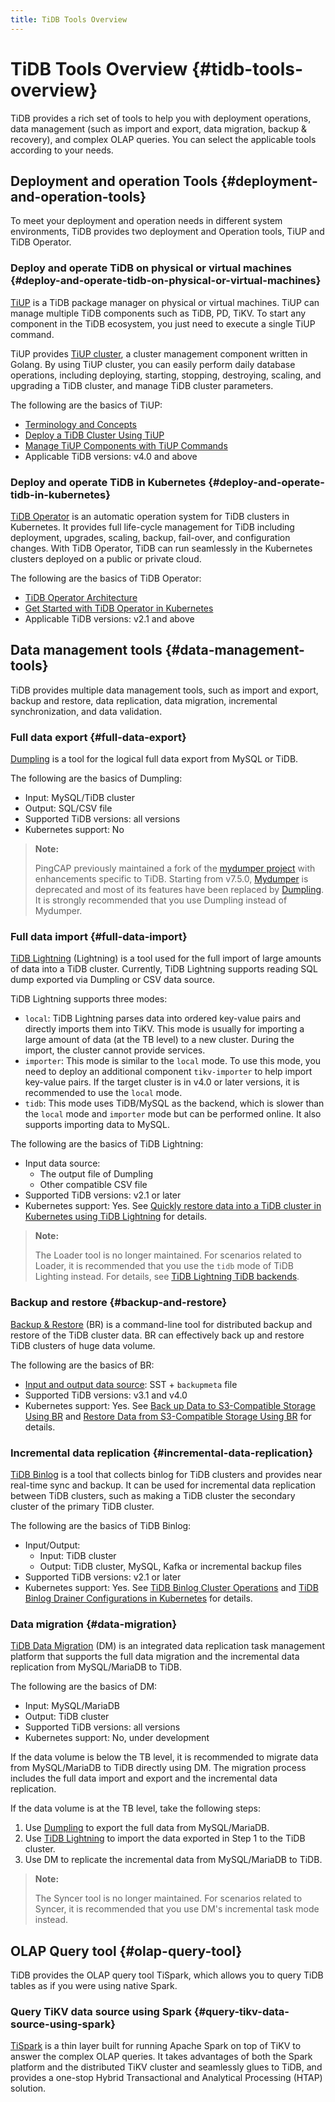 ```yaml
---
title: TiDB Tools Overview
---
```


# TiDB Tools Overview {#tidb-tools-overview}

TiDB provides a rich set of tools to help you with deployment operations, data management (such as import and export, data migration, backup &#x26; recovery), and complex OLAP queries. You can select the applicable tools according to your needs.

## Deployment and operation Tools {#deployment-and-operation-tools}

To meet your deployment and operation needs in different system environments, TiDB provides two deployment and Operation tools, TiUP and TiDB Operator.

### Deploy and operate TiDB on physical or virtual machines {#deploy-and-operate-tidb-on-physical-or-virtual-machines}

[TiUP](/tiup/tiup-overview.md) is a TiDB package manager on physical or virtual machines. TiUP can manage multiple TiDB components such as TiDB, PD, TiKV. To start any component in the TiDB ecosystem, you just need to execute a single TiUP command.

TiUP provides [TiUP cluster](https://github.com/pingcap/tiup/tree/master/components/cluster), a cluster management component written in Golang. By using TiUP cluster, you can easily perform daily database operations, including deploying, starting, stopping, destroying, scaling, and upgrading a TiDB cluster, and manage TiDB cluster parameters.

The following are the basics of TiUP:

-   [Terminology and Concepts](/tiup/tiup-terminology-and-concepts.md)
-   [Deploy a TiDB Cluster Using TiUP](/production-deployment-using-tiup.md)
-   [Manage TiUP Components with TiUP Commands](/tiup/tiup-component-management.md)
-   Applicable TiDB versions: v4.0 and above

### Deploy and operate TiDB in Kubernetes {#deploy-and-operate-tidb-in-kubernetes}

[TiDB Operator](https://github.com/pingcap/tidb-operator) is an automatic operation system for TiDB clusters in Kubernetes. It provides full life-cycle management for TiDB including deployment, upgrades, scaling, backup, fail-over, and configuration changes. With TiDB Operator, TiDB can run seamlessly in the Kubernetes clusters deployed on a public or private cloud.

The following are the basics of TiDB Operator:

-   [TiDB Operator Architecture](https://docs.pingcap.com/tidb-in-kubernetes/stable/architecture)
-   [Get Started with TiDB Operator in Kubernetes](https://docs.pingcap.com/tidb-in-kubernetes/stable/get-started/)
-   Applicable TiDB versions: v2.1 and above

## Data management tools {#data-management-tools}

TiDB provides multiple data management tools, such as import and export, backup and restore, data replication, data migration, incremental synchronization, and data validation.

### Full data export {#full-data-export}

[Dumpling](/dumpling-overview.md) is a tool for the logical full data export from MySQL or TiDB.

The following are the basics of Dumpling:

-   Input: MySQL/TiDB cluster
-   Output: SQL/CSV file
-   Supported TiDB versions: all versions
-   Kubernetes support: No

> **Note:**
>
> PingCAP previously maintained a fork of the [mydumper project](https://github.com/maxbube/mydumper) with enhancements specific to TiDB. Starting from v7.5.0, [Mydumper](https://docs.pingcap.com/tidb/v4.0/mydumper-overview) is deprecated and most of its features have been replaced by [Dumpling](/dumpling-overview.md). It is strongly recommended that you use Dumpling instead of Mydumper.

### Full data import {#full-data-import}

[TiDB Lightning](/tidb-lightning/tidb-lightning-overview.md) (Lightning) is a tool used for the full import of large amounts of data into a TiDB cluster. Currently, TiDB Lightning supports reading SQL dump exported via Dumpling or CSV data source.

TiDB Lightning supports three modes:

-   `local`: TiDB Lightning parses data into ordered key-value pairs and directly imports them into TiKV. This mode is usually for importing a large amount of data (at the TB level) to a new cluster. During the import, the cluster cannot provide services.
-   `importer`: This mode is similar to the `local` mode. To use this mode, you need to deploy an additional component `tikv-importer` to help import key-value pairs. If the target cluster is in v4.0 or later versions, it is recommended to use the `local` mode.
-   `tidb`: This mode uses TiDB/MySQL as the backend, which is slower than the `local` mode and `importer` mode but can be performed online. It also supports importing data to MySQL.

The following are the basics of TiDB Lightning:

-   Input data source:
    -   The output file of Dumpling
    -   Other compatible CSV file
-   Supported TiDB versions: v2.1 or later
-   Kubernetes support: Yes. See [Quickly restore data into a TiDB cluster in Kubernetes using TiDB Lightning](https://docs.pingcap.com/tidb-in-kubernetes/stable/restore-data-using-tidb-lightning) for details.

> **Note:**
>
> The Loader tool is no longer maintained. For scenarios related to Loader, it is recommended that you use the `tidb` mode of TiDB Lighting instead. For details, see [TiDB Lightning TiDB backends](/tidb-lightning/tidb-lightning-backends.md#migrating-from-loader-to-tidb-lightning-tidb-backend).

### Backup and restore {#backup-and-restore}

[Backup &#x26; Restore](/br/backup-and-restore-tool.md) (BR) is a command-line tool for distributed backup and restore of the TiDB cluster data. BR can effectively back up and restore TiDB clusters of huge data volume.

The following are the basics of BR:

-   [Input and output data source](/br/backup-and-restore-tool.md#types-of-backup-files): SST + `backupmeta` file
-   Supported TiDB versions: v3.1 and v4.0
-   Kubernetes support: Yes. See [Back up Data to S3-Compatible Storage Using BR](https://docs.pingcap.com/tidb-in-kubernetes/stable/backup-to-aws-s3-using-br) and [Restore Data from S3-Compatible Storage Using BR](https://docs.pingcap.com/tidb-in-kubernetes/stable/restore-from-aws-s3-using-br) for details.

### Incremental data replication {#incremental-data-replication}

[TiDB Binlog](/tidb-binlog/tidb-binlog-overview.md) is a tool that collects binlog for TiDB clusters and provides near real-time sync and backup. It can be used for incremental data replication between TiDB clusters, such as making a TiDB cluster the secondary cluster of the primary TiDB cluster.

The following are the basics of TiDB Binlog:

-   Input/Output:
    -   Input: TiDB cluster
    -   Output: TiDB cluster, MySQL, Kafka or incremental backup files
-   Supported TiDB versions: v2.1 or later
-   Kubernetes support: Yes. See [TiDB Binlog Cluster Operations](https://docs.pingcap.com/tidb-in-kubernetes/stable/deploy-tidb-binlog) and [TiDB Binlog Drainer Configurations in Kubernetes](https://docs.pingcap.com/tidb-in-kubernetes/stable/configure-tidb-binlog-drainer) for details.

### Data migration {#data-migration}

[TiDB Data Migration](/dm/dm-overview.md) (DM) is an integrated data replication task management platform that supports the full data migration and the incremental data replication from MySQL/MariaDB to TiDB.

The following are the basics of DM:

-   Input: MySQL/MariaDB
-   Output: TiDB cluster
-   Supported TiDB versions: all versions
-   Kubernetes support: No, under development

If the data volume is below the TB level, it is recommended to migrate data from MySQL/MariaDB to TiDB directly using DM. The migration process includes the full data import and export and the incremental data replication.

If the data volume is at the TB level, take the following steps:

1.  Use [Dumpling](/dumpling-overview.md) to export the full data from MySQL/MariaDB.
2.  Use [TiDB Lightning](/tidb-lightning/tidb-lightning-overview.md) to import the data exported in Step 1 to the TiDB cluster.
3.  Use DM to replicate the incremental data from MySQL/MariaDB to TiDB.

> **Note:**
>
> The Syncer tool is no longer maintained. For scenarios related to Syncer, it is recommended that you use DM's incremental task mode instead.

## OLAP Query tool {#olap-query-tool}

TiDB provides the OLAP query tool TiSpark, which allows you to query TiDB tables as if you were using native Spark.

### Query TiKV data source using Spark {#query-tikv-data-source-using-spark}

[TiSpark](/tispark-overview.md) is a thin layer built for running Apache Spark on top of TiKV to answer the complex OLAP queries. It takes advantages of both the Spark platform and the distributed TiKV cluster and seamlessly glues to TiDB, and provides a one-stop Hybrid Transactional and Analytical Processing (HTAP) solution.
